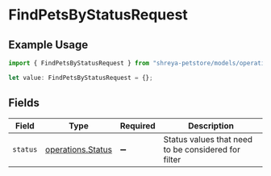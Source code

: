 # FindPetsByStatusRequest

## Example Usage

```typescript
import { FindPetsByStatusRequest } from "shreya-petstore/models/operations";

let value: FindPetsByStatusRequest = {};
```

## Fields

| Field                                                  | Type                                                   | Required                                               | Description                                            |
| ------------------------------------------------------ | ------------------------------------------------------ | ------------------------------------------------------ | ------------------------------------------------------ |
| `status`                                               | [operations.Status](../../models/operations/status.md) | :heavy_minus_sign:                                     | Status values that need to be considered for filter    |